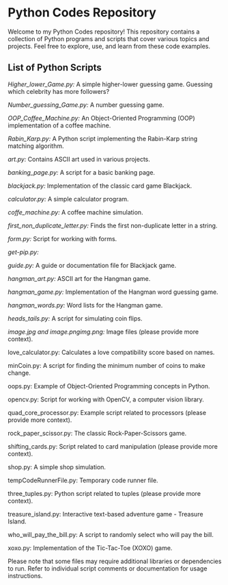 # Python Codes Repository

Welcome to my Python Codes repository! This repository contains a collection of Python programs and scripts that cover various topics and projects. Feel free to explore, use, and learn from these code examples.

## List of Python Scripts
*Higher_lower_Game.py:* A simple higher-lower guessing game. Guessing which celebrity has more followers?

*Number_guessing_Game.py:* A number guessing game.

*OOP_Coffee_Machine.py:* An Object-Oriented Programming (OOP) implementation of a coffee machine.

*Rabin_Karp.py:* A Python script implementing the Rabin-Karp string matching algorithm.

*art.py:* Contains ASCII art used in various projects.

*banking_page.py:* A script for a basic banking page.

*blackjack.py:* Implementation of the classic card game Blackjack.

*calculator.py:* A simple calculator program.

*coffe_machine.py:* A coffee machine simulation.

*first_non_duplicate_letter.py:* Finds the first non-duplicate letter in a string.

*form.py:* Script for working with forms.

*get-pip.py:* 

*guide.py:* A guide or documentation file for Blackjack game.

*hangman_art.py:* ASCII art for the Hangman game.

*hangman_game.py:* Implementation of the Hangman word guessing game.

*hangman_words.py:* Word lists for the Hangman game.

*heads_tails.py:* A script for simulating coin flips.

*image.jpg and image.pngimg.png:* Image files (please provide more context).

love_calculator.py: Calculates a love compatibility score based on names.

minCoin.py: A script for finding the minimum number of coins to make change.

oops.py: Example of Object-Oriented Programming concepts in Python.

opencv.py: Script for working with OpenCV, a computer vision library.

quad_core_processor.py: Example script related to processors (please provide more context).

rock_paper_scissor.py: The classic Rock-Paper-Scissors game.

shifting_cards.py: Script related to card manipulation (please provide more context).

shop.py: A simple shop simulation.

tempCodeRunnerFile.py: Temporary code runner file.

three_tuples.py: Python script related to tuples (please provide more context).

treasure_island.py: Interactive text-based adventure game - Treasure Island.

who_will_pay_the_bill.py: A script to randomly select who will pay the bill.

xoxo.py: Implementation of the Tic-Tac-Toe (XOXO) game.

Please note that some files may require additional libraries or dependencies to run. Refer to individual script comments or documentation for usage instructions.

